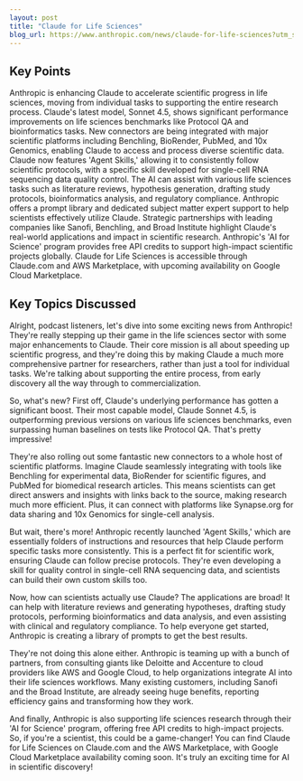 ```yaml
---
layout: post 
title: "Claude for Life Sciences"
blog_url: https://www.anthropic.com/news/claude-for-life-sciences?utm_source=tldrai 
---
```




## Key Points

Anthropic is enhancing Claude to accelerate scientific progress in life sciences, moving from individual tasks to supporting the entire research process.
Claude's latest model, Sonnet 4.5, shows significant performance improvements on life sciences benchmarks like Protocol QA and bioinformatics tasks.
New connectors are being integrated with major scientific platforms including Benchling, BioRender, PubMed, and 10x Genomics, enabling Claude to access and process diverse scientific data.
Claude now features 'Agent Skills,' allowing it to consistently follow scientific protocols, with a specific skill developed for single-cell RNA sequencing data quality control.
The AI can assist with various life sciences tasks such as literature reviews, hypothesis generation, drafting study protocols, bioinformatics analysis, and regulatory compliance.
Anthropic offers a prompt library and dedicated subject matter expert support to help scientists effectively utilize Claude.
Strategic partnerships with leading companies like Sanofi, Benchling, and Broad Institute highlight Claude's real-world applications and impact in scientific research.
Anthropic's 'AI for Science' program provides free API credits to support high-impact scientific projects globally.
Claude for Life Sciences is accessible through Claude.com and AWS Marketplace, with upcoming availability on Google Cloud Marketplace.

## Key Topics Discussed

Alright, podcast listeners, let's dive into some exciting news from Anthropic! They're really stepping up their game in the life sciences sector with some major enhancements to Claude. Their core mission is all about speeding up scientific progress, and they're doing this by making Claude a much more comprehensive partner for researchers, rather than just a tool for individual tasks. We're talking about supporting the entire process, from early discovery all the way through to commercialization.

So, what's new? First off, Claude's underlying performance has gotten a significant boost. Their most capable model, Claude Sonnet 4.5, is outperforming previous versions on various life sciences benchmarks, even surpassing human baselines on tests like Protocol QA. That's pretty impressive!

They're also rolling out some fantastic new connectors to a whole host of scientific platforms. Imagine Claude seamlessly integrating with tools like Benchling for experimental data, BioRender for scientific figures, and PubMed for biomedical research articles. This means scientists can get direct answers and insights with links back to the source, making research much more efficient. Plus, it can connect with platforms like Synapse.org for data sharing and 10x Genomics for single-cell analysis.

But wait, there's more! Anthropic recently launched 'Agent Skills,' which are essentially folders of instructions and resources that help Claude perform specific tasks more consistently. This is a perfect fit for scientific work, ensuring Claude can follow precise protocols. They're even developing a skill for quality control in single-cell RNA sequencing data, and scientists can build their own custom skills too.

Now, how can scientists actually use Claude? The applications are broad! It can help with literature reviews and generating hypotheses, drafting study protocols, performing bioinformatics and data analysis, and even assisting with clinical and regulatory compliance. To help everyone get started, Anthropic is creating a library of prompts to get the best results.

They're not doing this alone either. Anthropic is teaming up with a bunch of partners, from consulting giants like Deloitte and Accenture to cloud providers like AWS and Google Cloud, to help organizations integrate AI into their life sciences workflows. Many existing customers, including Sanofi and the Broad Institute, are already seeing huge benefits, reporting efficiency gains and transforming how they work.

And finally, Anthropic is also supporting life sciences research through their 'AI for Science' program, offering free API credits to high-impact projects. So, if you're a scientist, this could be a game-changer! You can find Claude for Life Sciences on Claude.com and the AWS Marketplace, with Google Cloud Marketplace availability coming soon. It's truly an exciting time for AI in scientific discovery!

